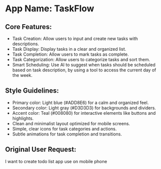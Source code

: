 # **App Name**: TaskFlow

## Core Features:

- Task Creation: Allow users to input and create new tasks with descriptions.
- Task Display: Display tasks in a clear and organized list.
- Task Completion: Allow users to mark tasks as complete.
- Task Categorization: Allow users to categorize tasks and sort them.
- Smart Scheduling: Use AI to suggest when tasks should be scheduled based on task description, by using a tool to access the current day of the week.

## Style Guidelines:

- Primary color: Light blue (#ADD8E6) for a calm and organized feel.
- Secondary color: Light gray (#D3D3D3) for backgrounds and dividers.
- Accent color: Teal (#008080) for interactive elements like buttons and highlights.
- Clean and minimalist layout optimized for mobile screens.
- Simple, clear icons for task categories and actions.
- Subtle animations for task completion and transitions.

## Original User Request:
I want to create todo list app use on mobile phone
  